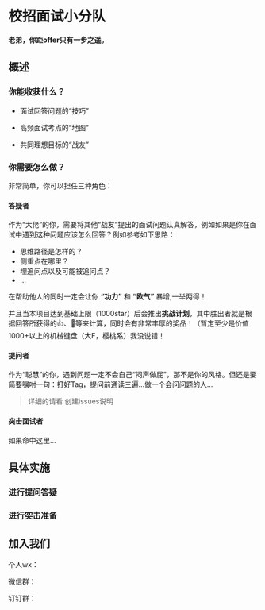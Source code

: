 # 校招面试小分队

**老弟，你距offer只有一步之遥。**

## 概述

### 你能收获什么？

- 面试回答问题的“技巧”

- 高频面试考点的“地图”

- 共同理想目标的“战友”

### 你需要怎么做？

非常简单，你可以担任三种角色：

#### 答疑者

作为“大佬”的你，需要将其他“战友”提出的面试问题认真解答，例如如果是你在面试中遇到这种问题应该怎么回答？例如参考如下思路：

- 思维路径是怎样的？
- 侧重点在哪里？
- 埋追问点以及可能被追问点？
- ...

在帮助他人的同时一定会让你 **“功力”** 和 **“欧气”** 暴增,一举两得！

并且当本项目达到基础上限（1000star）后会推出**挑战计划**，其中胜出者就是根据回答所获得的👍、🚀等来计算，同时会有非常丰厚的奖品！（暂定至少是价值1000+以上的机械键盘（大F，樱桃系）我没说错！

#### 提问者

作为“聪慧”的你，遇到问题一定不会自己“闷声做屁”，那不是你的风格。但还是要简要嘱咐一句：打好Tag，提问前通读三遍...做一个会问问题的人...

> 详细的请看 创建issues说明

#### 突击面试者

如果命中这里...

## 具体实施

### 进行提问答疑

### 进行突击准备

## 加入我们

个人wx：

微信群：

钉钉群：